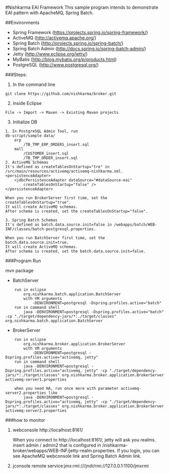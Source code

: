 #Nishkarma EAI Framework
This sample program intends to demonstrate EAI pattern with ApacheMQ, Spring Batch.

##Environments
* Spring Framework (https://projects.spring.io/spring-framework/)
* ActiveMQ (http://activemq.apache.org/)
* Spring Batch (http://projects.spring.io/spring-batch/)
* Spring Batch Admin (http://docs.spring.io/spring-batch-admin/)
* Jetty (http://www.eclipse.org/jetty/)
* MyBatis (http://blog.mybatis.org/p/products.html)
* PostgreSQL (http://www.postgresql.org/)

###Steps:

1) In the command line
```
git clone https://github.com/nishkarma/broker.git
```
2) Inside Eclipse
```
File -> Import -> Maven -> Existing Maven projects
```

3) Initialize DB
```
1. In PostgreSQL Admin Tool, run
db-script/sample data/
	erp
		/TB_TMP_ERP_ORDERS_insert.sql
	mall
		/CUSTOMER_insert.sql
		/TB_TMP_ORDER_insert.sql
2. ActiveMQ Schemas
It's defined as createTablesOnStartup="tre" in /src/main/resources/activemq/activemq-nishkarma.xml.
<persistenceAdapter>
	<jdbcPersistenceAdapter dataSource="#dataSource-eai"
		createTablesOnStartup="false" />
</persistenceAdapter>

When you run BrokerServer first time, set the createTablesOnStartup="true".
It will create ActiveMQ schemas.
After schema is created, set the createTablesOnStartup="false".

3. Spring Batch Schemas
It's defined as batch.data.source.init=false in /webapps/batch/WEB-INF/classes/batch-postgresql.properties.

When you run BatchServer first time, set the batch.data.source.init=true.
It will create ActiveMQ schemas.
After schema is created, set the batch.data.source.init=false.
```		
		
###Program Run

mvn package

* BatchServer
```
    run in eclipse
		org.nishkarma.batch.application.BatchServer
		with VM arguments
			-DENVIRONMENT=postgresql -Dspring.profiles.active="batch"
	run in command shell
		java -DENVIRONMENT=postgresql -Dspring.profiles.active="batch" -cp "./target/dependency-jars/*:./target/classes" org.nishkarma.batch.application.BatchServer
```

* BrokerServer
```
	run in eclipse
		org.nishkarma.broker.application.BrokerServer
		with VM arguments
			-DENVIRONMENT=postgresql -Dspring.profiles.active="activemq, jetty"
	run in command shell
		java -DENVIRONMENT=postgresql -Dspring.profiles.active="activemq, jetty" -cp "./target/dependency-jars/*:./target/classes" org.nishkarma.broker.application.BrokerServer activemq-server1.properties
		
	when you need HA, run once more with parameter activemq-server2.properties like
		java -DENVIRONMENT=postgresql -Dspring.profiles.active="activemq, jetty" -cp "./target/dependency-jars/*:./target/classes" org.nishkarma.broker.application.BrokerServer activemq-server2.properties
```		
	
###how to monitor
1. webconsole
	http://localhost:8161/
   
	When you connect to http://localhost:8161/, jetty will ask you realms. insert admin / admin2 that is configured in /nishkarma-broker/webapps/WEB-INF/jetty-realm.properties.
	If you login, you can see ApacheMQ webconsole link and Spring Batch Admin link.

2. jconsole
	remote
	service:jmx:rmi:///jndi/rmi://127.0.0.1:1100/jmxrmi

	

